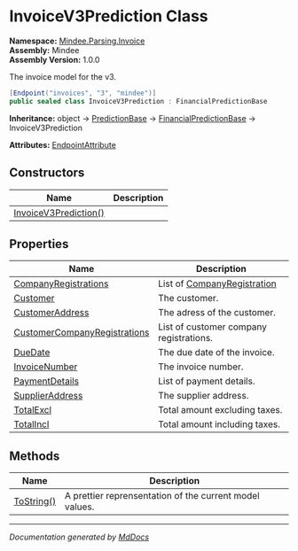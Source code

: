 ﻿<!--  
  <auto-generated>   
    The contents of this file were generated by a tool.  
    Changes to this file may be list if the file is regenerated  
  </auto-generated>   
-->

# InvoiceV3Prediction Class

**Namespace:** [Mindee.Parsing.Invoice](../index.md)  
**Assembly:** Mindee  
**Assembly Version:** 1.0.0

The invoice model for the v3.

```csharp
[Endpoint("invoices", "3", "mindee")]
public sealed class InvoiceV3Prediction : FinancialPredictionBase
```

**Inheritance:** object → [PredictionBase](../../Common/PredictionBase/index.md) → [FinancialPredictionBase](../../Common/FinancialPredictionBase/index.md) → InvoiceV3Prediction

**Attributes:** [EndpointAttribute](../../EndpointAttribute/index.md)

## Constructors

| Name                                           | Description |
| ---------------------------------------------- | ----------- |
| [InvoiceV3Prediction()](constructors/index.md) |             |

## Properties

| Name                                                                       | Description                                                    |
| -------------------------------------------------------------------------- | -------------------------------------------------------------- |
| [CompanyRegistrations](properties/CompanyRegistrations.md)                 | List of [CompanyRegistration](../CompanyRegistration/index.md) |
| [Customer](properties/Customer.md)                                         | The customer.                                                  |
| [CustomerAddress](properties/CustomerAddress.md)                           | The adress of the customer.                                    |
| [CustomerCompanyRegistrations](properties/CustomerCompanyRegistrations.md) | List of customer company registrations.                        |
| [DueDate](properties/DueDate.md)                                           | The due date of the invoice.                                   |
| [InvoiceNumber](properties/InvoiceNumber.md)                               | The invoice number.                                            |
| [PaymentDetails](properties/PaymentDetails.md)                             | List of payment details.                                       |
| [SupplierAddress](properties/SupplierAddress.md)                           | The supplier address.                                          |
| [TotalExcl](properties/TotalExcl.md)                                       | Total amount excluding taxes.                                  |
| [TotalIncl](properties/TotalIncl.md)                                       | Total amount including taxes.                                  |

## Methods

| Name                              | Description                                             |
| --------------------------------- | ------------------------------------------------------- |
| [ToString()](methods/ToString.md) | A prettier reprensentation of the current model values. |

___

*Documentation generated by [MdDocs](https://github.com/ap0llo/mddocs)*
